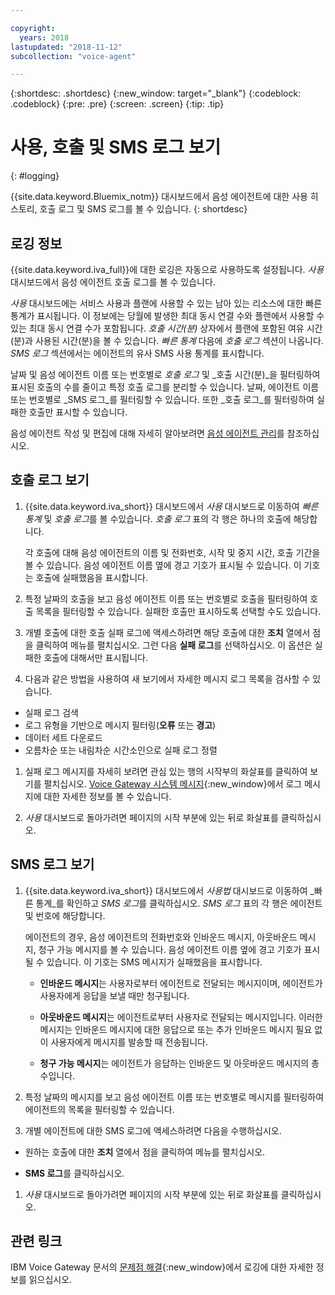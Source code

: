 ```yaml
---

copyright:
  years: 2018
lastupdated: "2018-11-12"
subcollection: "voice-agent"

---
```


{:shortdesc: .shortdesc}
{:new_window: target="_blank"}
{:codeblock: .codeblock}
{:pre: .pre}
{:screen: .screen}
{:tip: .tip}


# 사용, 호출 및 SMS 로그 보기
{: #logging}

{{site.data.keyword.Bluemix_notm}} 대시보드에서 음성 에이전트에 대한 사용 히스토리, 호출 로그 및 SMS 로그를 볼 수 있습니다.
{: shortdesc}

## 로깅 정보

{{site.data.keyword.iva_full}}에 대한 로깅은 자동으로 사용하도록 설정됩니다. _사용_ 대시보드에서 음성 에이전트 호출 로그를 볼 수 있습니다.

_사용_ 대시보드에는 서비스 사용과 플랜에 사용할 수 있는 남아 있는 리소스에 대한 빠른 통계가 표시됩니다. 이 정보에는 당월에 발생한 최대 동시 연결 수와 플랜에서 사용할 수 있는 최대 동시 연결 수가 포함됩니다. _호출 시간(분)_ 상자에서 플랜에 포함된 여유 시간(분)과 사용된 시간(분)을 볼 수 있습니다. _빠른 통계_ 다음에 _호출 로그_ 섹션이 나옵니다. _SMS 로그_ 섹션에서는 에이전트의 유사 SMS 사용 통계를 표시합니다.  

날짜 및 음성 에이전트 이름 또는 번호별로 _호출 로그_ 및 _호출 시간(분)_을 필터링하여 표시된 호출의 수를 줄이고 특정 호출 로그를 분리할 수 있습니다. 날짜, 에이전트 이름 또는 번호별로 _SMS 로그_를 필터링할 수 있습니다. 또한 _호출 로그_를 필터링하여 실패한 호출만 표시할 수 있습니다.

음성 에이전트 작성 및 편집에 대해 자세히 알아보려면 [음성 에이전트 관리](/docs/services/voice-agent?topic=voice-agent-managing)를 참조하십시오.

##  호출 로그 보기

1. {{site.data.keyword.iva_short}} 대시보드에서 _사용_ 대시보드로 이동하여 _빠른 통계_ 및 *호출 로그*를 볼 수있습니다. _호출 로그_ 표의 각 행은 하나의 호출에 해당합니다.

      각 호출에 대해 음성 에이전트의 이름 및 전화번호, 시작 및 중지 시간, 호출 기간을 볼 수 있습니다. 음성 에이전트 이름 옆에 경고 기호가 표시될 수 있습니다. 이 기호는 호출에 실패했음을 표시합니다.

1.  특정 날짜의 호출을 보고 음성 에이전트 이름 또는 번호별로 호출을 필터링하여 호출 목록을 필터링할 수 있습니다. 실패한 호출만 표시하도록 선택할 수도 있습니다.

1. 개별 호출에 대한 호출 실패 로그에 액세스하려면 해당 호출에 대한 **조치** 열에서 점을 클릭하여 메뉴를 펼치십시오. 그런 다음 **실패 로그**를 선택하십시오. 이 옵션은 실패한 호출에 대해서만 표시됩니다.

1. 다음과 같은 방법을 사용하여 새 보기에서 자세한 메시지 로그 목록을 검사할 수 있습니다.
  * 실패 로그 검색
  * 로그 유형을 기반으로 메시지 필터링(**오류** 또는 **경고**)
  * 데이터 세트 다운로드
  * 오름차순 또는 내림차순 시간소인으로 실패 로그 정렬

1. 실패 로그 메시지를 자세히 보려면 관심 있는 행의 시작부의 화살표를 클릭하여 보기를 펼치십시오. [Voice Gateway 시스템 메시지](https://www.ibm.com/support/knowledgecenter/SS4U29/messages.html){:new_window}에서 로그 메시지에 대한 자세한 정보를 볼 수 있습니다.

1. _사용_ 대시보드로 돌아가려면 페이지의 시작 부분에 있는 뒤로 화살표를 클릭하십시오.

##  SMS 로그 보기

1. {{site.data.keyword.iva_short}} 대시보드에서 _사용법_ 대시보드로 이동하여 _빠른 통계_를 확인하고 *SMS 로그*를 클릭하십시오. _SMS 로그_ 표의 각 행은 에이전트 및 번호에 해당합니다. 

      에이전트의 경우, 음성 에이전트의 전화번호와 인바운드 메시지, 아웃바운드 메시지, 청구 가능 메시지를 볼 수 있습니다. 음성 에이전트 이름 옆에 경고 기호가 표시될 수 있습니다. 이 기호는 SMS 메시지가 실패했음을 표시합니다.

      - **인바운드 메시지**는 사용자로부터 에이전트로 전달되는 메시지이며, 에이전트가 사용자에게 응답을 보낼 때만 청구됩니다. 

      - **아웃바운드 메시지**는 에이전트로부터 사용자로 전달되는 메시지입니다. 이러한 메시지는 인바운드 메시지에 대한 응답으로 또는 추가 인바운드 메시지 필요 없이 사용자에게 메시지를 발송할 때 전송됩니다.  

      - **청구 가능 메시지**는 에이전트가 응답하는 인바운드 및 아웃바운드 메시지의 총 수입니다. 

1.  특정 날짜의 메시지를 보고 음성 에이전트 이름 또는 번호별로 메시지를 필터링하여 에이전트의 목록을 필터링할 수 있습니다. 

1. 개별 에이전트에 대한 SMS 로그에 액세스하려면 다음을 수행하십시오. 

  - 원하는 호출에 대한 **조치** 열에서 점을 클릭하여 메뉴를 펼치십시오. 
  
  - **SMS 로그**를 클릭하십시오.

1. _사용_ 대시보드로 돌아가려면 페이지의 시작 부분에 있는 뒤로 화살표를 클릭하십시오.

## 관련 링크
IBM Voice Gateway 문서의 [문제점 해결](https://www.ibm.com/support/knowledgecenter/SS4U29/troubleshooting.html){:new_window}에서 로깅에 대한 자세한 정보를 읽으십시오.
